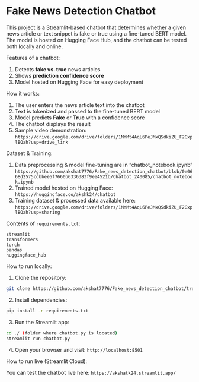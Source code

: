 #  Fake News Detection Chatbot

This project is a Streamlit-based chatbot that determines whether a given news article or text snippet is fake or true using a fine-tuned BERT model.
The model is hosted on Hugging Face Hub, and the chatbot can be tested both locally and online.

Features of a chatbot:
1. Detects **fake vs. true** news articles   
2. Shows **prediction confidence score**
3. Model hosted on Hugging Face for easy deployment

How it works: 
1. The user enters the news article text into the chatbot
2. Text is tokenized and passed to the fine-tuned BERT model
3. Model predicts **Fake** or **True** with a confidence score
4. The chatbot displays the result
5. Sample video demonstration: `https://drive.google.com/drive/folders/1MnMt4AqL6PeJMxQSdkiZU_F2GxplBQah?usp=drive_link`
   
Dataset & Training:
1. Data preprocessing & model fine-tuning are in “chatbot_notebook.ipynb” `https://github.com/akshat7776/Fake_news_detection_chatbot/blob/0e0668d2575cdbbee6f7660b6336383f9ee4521b/Chatbot_240085/chatbot_notebook.ipynb`
2. Trained model hosted on Hugging Face: `https://huggingface.co/akshk24/chatbot`
3. Training dataset & processed data available here: `https://drive.google.com/drive/folders/1MnMt4AqL6PeJMxQSdkiZU_F2GxplBQah?usp=sharing`

Contents of `requirements.txt`:
```
streamlit
transformers
torch
pandas
huggingface_hub
```

How to run locally:

1. Clone the repository: 
```Bash
git clone https://github.com/akshat7776/Fake_news_detection_chatbot/tree/main/Chatbot_240085 remote_repo
```
2. Install dependencies:
``` Bash
pip install -r requirements.txt
```
3. Run the Streamlit app:
```Bash
cd ./ (folder where chatbot.py is located)
streamlit run chatbot.py
```
4. Open your browser and visit: `http://localhost:8501`

How to run live (Streamlit Cloud):

You can test the chatbot live here: `https://akshatk24.streamlit.app/`
